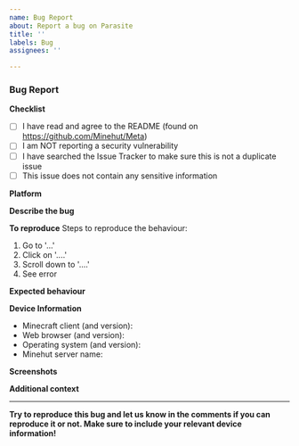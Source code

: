 ```yaml
---
name: Bug Report
about: Report a bug on Parasite
title: ''
labels: Bug
assignees: ''

---
```


<!-- Parasite bug report guide

Fill out the template. Don't write inside the arrows as they will be hidden
when you post your issue.

If you have a bug report for Parasite, read the following:

1.  Fill out the template
     It makes it a lot easier for everyone when issues conform to the standard templates. It also ensures we have the necessary information. To fill a checkbox, put an "x" in between the [ ] like: [x]

2.  Keep it simple
     Make sure it's easy to understand what you're reporting and how it can be reproduced

3. Pick a relevant issue title
    The issue title should be a short, clear summary or short name of the bug

4.  You can delete this line and all the above lines before posting your issue, but they will be hidden anyway      -->

### Bug Report

**Checklist**
- [ ] I have read and agree to the README (found on https://github.com/Minehut/Meta)
- [ ] I am NOT reporting a security vulnerability
- [ ] I have searched the Issue Tracker to make sure this is not a duplicate issue
- [ ] This issue does not contain any sensitive information

**Platform**
<!-- Which platform does this bug occur on? Discord, Website or In-game?
If in-game: Java, Bedrock or both? -->

**Describe the bug**
<!-- A clear and concise description of what the bug is -->

**To reproduce**
Steps to reproduce the behaviour:
1. Go to '...'
2. Click on '....'
3. Scroll down to '....'
4. See error

**Expected behaviour**
<!-- A clear and concise description of what you expected to happen -->

**Device Information**
<!-- Provide the following applicable information -->
- Minecraft client (and version): 
- Web browser (and version): 
- Operating system (and version): 
- Minehut server name: 

**Screenshots**
<!-- 
If applicable, add screenshots, short videos/GIFs to help explain your problem 
You can leave this blank -->

**Additional context**
<!-- Add any other context about the problem here
You can leave this blank -->

---
**Try to reproduce this bug and let us know in the comments if you can reproduce it or not. Make sure to include your relevant device information!**
